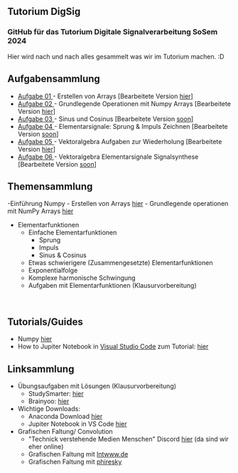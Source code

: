 ## Tutorium DigSig

### GitHub für das Tutorium Digitale Signalverarbeitung SoSem 2024

Hier wird nach und nach alles gesammelt was wir im Tutorium machen. :D

## Aufgabensammlung

- [Aufgabe 01 ](https://github.com/JJOmin/Digitale-Signalverarbeitung-Tutorium/blob/a619aa83f555c275a6cea1df35a6f29f1dc6f08a/AufgabenTutorium/Aufgabe01.md)\- Erstellen von Arrays \[Bearbeitete Version [hier](https://github.com/JJOmin/Digitale-Signalverarbeitung-Tutorium/blob/a619aa83f555c275a6cea1df35a6f29f1dc6f08a/AufgabenTutorium/L%C3%B6sungen/Aufgabe01Bearbeitunh.ipynb)\]
- [Aufgabe 02 ](https://github.com/JJOmin/Digitale-Signalverarbeitung-Tutorium/blob/a619aa83f555c275a6cea1df35a6f29f1dc6f08a/AufgabenTutorium/Aufgabe02.md)\- Grundlegende Operationen mit Numpy Arrays \[Bearbeitete Version [hier](https://github.com/JJOmin/Digitale-Signalverarbeitung-Tutorium/blob/a619aa83f555c275a6cea1df35a6f29f1dc6f08a/AufgabenTutorium/L%C3%B6sungen/Aufgabe02bearbeitung.ipynb)\]
- [Aufgabe 03 ](https://github.com/JJOmin/Digitale-Signalverarbeitung-Tutorium/blob/a619aa83f555c275a6cea1df35a6f29f1dc6f08a/AufgabenTutorium/Aufgabe03_Sinus_%26_Cosinus.md)\- Sinus und Cosinus \[Bearbeitete Version [soon]()\]
- [Aufgabe 04 ](https://github.com/JJOmin/Digitale-Signalverarbeitung-Tutorium/blob/a619aa83f555c275a6cea1df35a6f29f1dc6f08a/AufgabenTutorium/Aufgabe04.md)\- Elementarsignale: Sprung & Impuls Zeichnen \[Bearbeitete Version [soon]()\]
- [Aufgabe 05 ](https://github.com/JJOmin/Digitale-Signalverarbeitung-Tutorium/blob/a619aa83f555c275a6cea1df35a6f29f1dc6f08a/AufgabenTutorium/Aufgabe05.md)\- Vektoralgebra Aufgaben zur Wiederholung \[Bearbeitete Version [hier](https://github.com/JJOmin/Digitale-Signalverarbeitung-Tutorium/blob/3487b1f9e4a8fbca1cfdbb6bdc68dd44b8b58f2f/AufgabenTutorium/L%C3%B6sungen/Aufgabe05%20L%C3%B6sung.md)\]
- [Aufgabe 06 ](https://github.com/JJOmin/Digitale-Signalverarbeitung-Tutorium/blob/eea890fa7086477663e7494082e73e28c6c8ab35/AufgabenTutorium/Aufgabe06%20-%20Elementarsignale%20Signalsynthese.ipynb)\- Vektoralgebra Elementarsignale Signalsynthese  \[Bearbeitete Version [soon]()\]
## Themensammlung

\-Einführung Numpy
\- Erstellen von Arrays [hier](https://github.com/JJOmin/Digitale-Signalverarbeitung-Tutorium/blob/31d6384a24b44b88160ef0d4042628e456fbea34/Python%20Code/Aufgaben/Aufgabe01.md)
\- Grundlegende operationen mit NumPy Arrays [hier](https://github.com/JJOmin/Digitale-Signalverarbeitung-Tutorium/blob/285ae719f6e04aba5cc13f696ee166b685887557/Python%20Code/Aufgaben/Aufgabe02.md)

- Elementarfunktionen 
  - Einfache Elementarfunktionen 
    - Sprung
    - Impuls
    - Sinus & Cosinus
  - Etwas schwierigere (Zusammengesetzte) Elementarfunktionen
  - Exponentialfolge
  - Komplexe harmonische Schwingung
  - Aufgaben mit Elementarfunktionen (Klausurvorbereitung)

<br />

## Tutorials/Guides

- Numpy [hier](https://numpy.org/doc/stable/user/absolute_beginners.html)
- How to Jupiter Notebook in [Visual Studio Code](https://code.visualstudio.com/) zum Tutorial: [hier](https://github.com/JJOmin/Digitale-Signalverarbeitung-Tutorium/blob/c162292fdd6e715bc71a1aece364f5560dfbf4cd/Tutorials%3AGuides/NotebookInVS.md) <br /> 

## Linksammlung

- Übungsaufgaben mit Lösungen (Klausurvorbereitung)
  - StudySmarter: [hier](https://app.studysmarter.de/studyset/20746856?ref=ZWt0pFXLwBiTpoEdM5zrEZ2oHPyXVj44)
  - Brainyoo: [hier](https://www.brainyoo.de/Brainyoo2Web/importLesson/Z5a2fwjQWwfmy6fQKmIe)
- Wichtige Downloads:
  - Anaconda Download [hier](https://www.anaconda.com/download)
  - Jupiter Notebook in VS Code [hier](https://marketplace.visualstudio.com/items?itemName=ms-toolsai.jupyter)
- Grafischen Faltung/ Convolution
  - "Technick verstehende Medien Menschen" Discord [hier](https://discord.gg/trstB7MdMc) (da sind wir eher online)
  - Grafischen Faltung mit [lntwww.de](https://www.lntwww.de/lnt_applets/convolution/)
  - Grafischen Faltung mit [phiresky](https://phiresky.github.io/convolution-demo/)
